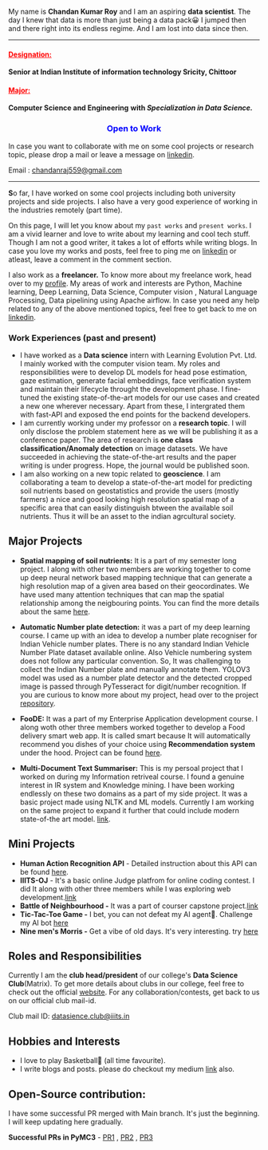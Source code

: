 My name is **Chandan Kumar Roy** and I am an aspiring **data scientist**. The day I knew that data is more than just being a data pack😀 I jumped then and there right into its endless regime. And I am lost into data since then.

---

<div style="color:red;"> <u><h4>Designation: </h4></u></div>

**Senior at Indian Institute of information technology Sricity, Chittoor**

<div style="color:red;"> <u><h4>Major: </h4></u></div>

 **Computer Science and Engineering** **with _Specialization in Data Science._**

<div style="text-align:center; color:blue;"><h3>Open to Work</h3></div>

In case you want to collaborate with me on some cool projects or research topic, please drop a mail or leave a message on [linkedin](https://www.linkedin.com/in/chandan5362/).

Email : chandanraj559@gmail.com

---

**S**o far, I have worked on some cool projects including both university projects and side projects. I also have a very good experience of working in the industries remotely (part time).  

On this page, I will let you know about my `past works` and `present works`. I am a vivid learner and love to write about my learning and cool tech stuff. Though I am not a good writer, it takes a lot of efforts while writing  blogs. In case you love my works and posts, feel free to ping me on [linkedin](https://www.linkedin.com/in/chandan5362/) or atleast, leave a comment in the comment section.

I also work as a **freelancer.** To know more about my freelance work, head over to my [profile](https://www.freelancer.in/u/chandan5362). My areas of work and interests are Python, Machine learning, Deep Learning, Data Science, Computer vision , Natural Language Processing, Data pipelining using Apache airflow. In case  you need any help related to any of the above mentioned topics, feel free to get back to me on [linkedin](https://www.linkedin.com/in/chandan5362/).

### Work Experiences (past and present)

* I have worked as a **Data science** intern with Learning Evolution Pvt. Ltd. I mainly worked with the computer vision team. My roles and responsibilities were to develop DL models for head pose estimation, gaze estimation, generate facial embeddings, face verification system and maintain their lifecycle throught the development phase. I fine-tuned the existing state-of-the-art models for our use cases and created a new one wherever necessary. Apart from these, I intergrated them with fast-API and exposed the end points for the backend developers.    
* I am currently working under my professor on a **research topic**. I will only disclose the problem statement here as we will be publishing it as a conference paper. The area of research is **one class classification/Anomaly detection** on image datasets. We have succeeded in achieving the state-of-the-art results and the paper writing is under progress. Hope, the journal would be published soon.
*  I am also working on a new topic related to **geoscience**. I am collaborating a team to develop a state-of-the-art model for predicting soil nutrients based on geostatistics and provide the users (mostly farmers) a nice and good looking high resolution spatial map of a specific area that can easily distinguish btween the available soil nutrients. Thus it will be an asset to the indian agrcultural society.

## Major Projects



* **Spatial mapping of soil nutrients:** It is a part of my semester long project. I along with other two members are working together to come up deep neural network based mapping technique that can generate a high resolution map of a given area based on their geocordinates. We have used many attention techniques that can map the spatial relationship among the neigbouring points. You can find the more details about the same [here](https://github.com/chandan5362/Soil-Mapping).

* **Automatic Number plate detection:** it was a part of my deep learning course. I came up with an idea to develop a number plate recogniser for Indian Vehicle number plates. There is no any standard Indian Vehicle Number Plate dataset available online. Also Vehicle numbering system does not follow any particular convention. So, It was challenging to collect the Indian Number plate and manually annotate them. YOLOV3 model was used as a number plate detector and the detected cropped image is passed through PyTesseract for digit/number recognition. If you are curious to know more about my project, head over to the project [repository](https://github.com/chandan5362/Automatic-Number-plate-Detection---ANPR).

* **FooDE:** It was a part of my Enterprise Application development course. I along woth other three members worked together to develop a Food delivery smart web app. It is called smart because It will automatically recommend you dishes of your choice using **Recommendation system** under the hood. Project can be found [here](https://github.com/chandan5362/FooDE).

* **Multi-Document Text Summariser:**  This is my persoal project that I worked on during my Information retriveal course. I found a genuine interest  in IR system and Knowledge mining. I have been working endlessly on these two domains as a part of my side project. It was a basic project made using NLTK and ML models.  Currently I am working on the same project to expand it further that could include modern state-of-the art model. [link](https://github.com/chandan5362/Information-retrieval/tree/main/MUlti-Document%20Text%20summarizer).

  

## Mini Projects

* **Human Action Recognition API** -  Detailed instruction about this API can be found [here](https://github.com/chandan5362/Human-Action-Recognition).
* **IIITS-OJ** -  It's a basic online Judge platfrom for online coding contest. I did It along with other three members while I was exploring web development.[link](https://github.com/chandan5362/IIITS-OJ)
* **Battle of Neighbourhood -**  It was a part of courser capstone project.[link](https://github.com/chandan5362/Coursera_Capstone/blob/master/Battle-of-Neighbourhood.ipynb)
* **Tic-Tac-Toe Game -** I bet, you can not defeat my AI agent🤖. Challenge my AI bot [here](https://github.com/chandan5362/Game-Theory/blob/master/Tic_Tac_Toe.py)
* **Nine men's Morris -**  Get a vibe of old days. It's very interesting. try [here](https://github.com/chandan5362/Game-Theory/blob/master/nine_men_morris.py)



## Roles and Responsibilities

Currently I am the **club head/president** of our college's **Data Science Club**(Matrix). To get more details about clubs in our college, feel free to check out the official [website](https://www.iiits.ac.in). For any collaboration/contests, get back to us on our official club mail-id.

Club mail ID: [datasience.club@iiits.in]()

## Hobbies and Interests

* I love to play Basketball🏀 (all time favourite).
* I write blogs and posts. please do checkout my medium [link](https://chandan5362.medium.com) also.

## Open-Source contribution:

I have some successful PR merged with Main branch. It's just the beginning. I will keep updating here gradually.

**Successful PRs in PyMC3** - [PR1](https://github.com/pymc-devs/pymc3/pull/4239) , [PR2](https://github.com/pymc-devs/pymc3/pull/4392) , [PR3](https://github.com/pymc-devs/pymc3/pull/4458)

### 

​										
